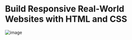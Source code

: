 # Build Responsive Real-World Websites with HTML and CSS
![image](https://github.com/Mahmoud-Hamza-Git/Kalbonyan-Elmarsos/assets/86957735/3736ed0a-6517-49be-94e2-b717a98f39d0)
